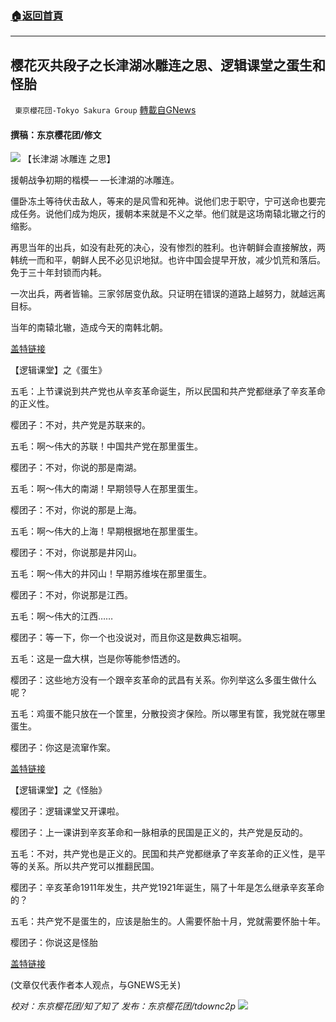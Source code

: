 ###  [:house:返回首頁](https://github.com/ourhimalayas/txt)
---


## 樱花灭共段子之长津湖冰雕连之思、逻辑课堂之蛋生和怪胎
` 東京櫻花団-Tokyo Sakura Group` [轉載自GNews](https://gnews.org/zh-hans/1594786/)

#### 撰稿：东京樱花团/修文
![](https://assets.gnews.org/wp-content/uploads/2021/10/7-10.jpg)
【长津湖 冰雕连 之思】

援朝战争初期的楷模— —长津湖的冰雕连。

僵卧冻土等待伏击敌人，等来的是风雪和死神。说他们忠于职守，宁可送命也要完成任务。说他们成为炮灰，援朝本来就是不义之举。他们就是这场南辕北辙之行的缩影。

再思当年的出兵，如没有赴死的决心，没有惨烈的胜利。也许朝鲜会直接解放，两韩统一而和平，朝鲜人民不必见识地狱。也许中国会提早开放，减少饥荒和落后。免于三十年封锁而内耗。

一次出兵，两者皆输。三家邻居变仇敌。只证明在错误的道路上越努力，就越远离目标。

当年的南辕北辙，造成今天的南韩北朝。

[盖特链接](https://www.gettr.com/post/pdtani6e55)

【逻辑课堂】之《蛋生》

五毛：上节课说到共产党也从辛亥革命诞生，所以民国和共产党都继承了辛亥革命的正义性。

樱团子：不对，共产党是苏联来的。

五毛：啊～伟大的苏联！中国共产党在那里蛋生。

樱团子：不对，你说的那是南湖。

五毛：啊～伟大的南湖！早期领导人在那里蛋生。

樱团子：不对，你说的那是上海。

五毛：啊～伟大的上海！早期根据地在那里蛋生。

樱团子：不对，你说那是井冈山。

五毛：啊～伟大的井冈山！早期苏维埃在那里蛋生。

樱团子：不对，你说那是江西。

五毛：啊～伟大的江西……

樱团子：等一下，你一个也没说对，而且你这是数典忘祖啊。

五毛：这是一盘大棋，岂是你等能参悟透的。

樱团子：这些地方没有一个跟辛亥革命的武昌有关系。你列举这么多蛋生做什么呢？

五毛：鸡蛋不能只放在一个筐里，分散投资才保险。所以哪里有筐，我党就在哪里蛋生。

樱团子：你这是流窜作案。

[盖特链接](https://www.gettr.com/post/pdvxl14078)

【逻辑课堂】之《怪胎》

樱团子：逻辑课堂又开课啦。

樱团子：上一课讲到辛亥革命和一脉相承的民国是正义的，共产党是反动的。

五毛：不对，共产党也是正义的。民国和共产党都继承了辛亥革命的正义性，是平等的关系。所以共产党可以推翻民国。

樱团子：辛亥革命1911年发生，共产党1921年诞生，隔了十年是怎么继承辛亥革命的？

五毛：共产党不是蛋生的，应该是胎生的。人需要怀胎十月，党就需要怀胎十年。

樱团子：你说这是怪胎

[盖特链接](https://www.gettr.com/post/pdvz5861da)

(文章仅代表作者本人观点，与GNEWS无关)

*校对：东京樱花团/知了知了
发布：东京樱花团/tdownc2p*
![](https://assets.gnews.org/wp-content/uploads/2021/08/image0-1-36.jpg)
